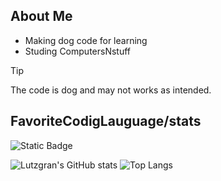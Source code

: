 ## About Me

- Making dog code for learning
- Studing ComputersNstuff

> [!TIP]
> The code is dog and may not works as intended.


## FavoriteCodigLauguage/stats
![Static Badge](https://img.shields.io/badge/Lua-2C2D72%20?style=for-the-badge&logo=Lua&logoColor=%232C2D72&labelColor=black&color=%232C2D72)

![Lutzgran's GitHub stats](https://github-readme-stats.vercel.app/api?username=Lutzgran&show_icons=true&theme=tokyonight) 
![Top Langs](https://github-readme-stats.vercel.app/api/top-langs/?username=Lutzgran&layout=compact&theme=tokyonight)
<!--
**Lutzgran/Lutzgran** is a ✨ _special_ ✨ repository because its `README.md` (this file) appears on your GitHub profile.

Here are some ideas to get you started:

- 🔭 I’m currently working on ...
- 🌱 I’m currently learning ...
- 👯 I’m looking to collaborate on ...
- 🤔 I’m looking for help with ...
- 💬 Ask me about ...
- 📫 How to reach me: ...
- 😄 Pronouns: ...
- ⚡ Fun fact: ...
-->
